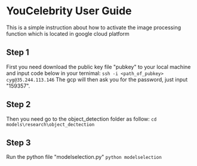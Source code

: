 # YouCelebrity User Guide

This is a simple instruction about how to activate the image processing function which is located in google cloud platform

## Step 1
First you need download the public key file "pubkey" to your local machine and input code below in your ternimal:
```ssh -i <path_of_pubkey> cyg@35.244.113.146```
The gcp will then ask you for the password, just input "159357".

## Step 2
Then you need go to the object_detection folder as follow:
```cd models\research\object_dectection```

## Step 3
Run the python file "modelselection.py"
```python modelselection```